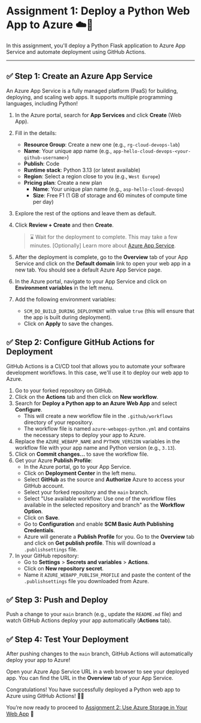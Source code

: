 # Assignment 1: Deploy a Python Web App to Azure ☁️🚀

In this assignment, you'll deploy a Python Flask application to Azure App Service and automate deployment using GitHub Actions.

---

## ✅ Step 1: Create an Azure App Service

An Azure App Service is a fully managed platform (PaaS) for building, deploying, and scaling web apps. It supports multiple programming languages, including Python!

1. In the Azure portal, search for **App Services** and click **Create** (Web App).
2. Fill in the details:
   - **Resource Group**: Create a new one (e.g., `rg-cloud-devops-lab`)
   - **Name**: Your unique app name (e.g., `app-hello-cloud-devops-<your-github-username>`)
   - **Publish**: Code
   - **Runtime stack**: Python 3.13 (or latest available)
   - **Region**: Select a region close to you (e.g., `West Europe`)
   - **Pricing plan**: Create a new plan
     - **Name**: Your unique plan name (e.g., `asp-hello-cloud-devops`)
     - **Size**: Free F1 (1 GB of storage and 60 minutes of compute time per day)
3. Explore the rest of the options and leave them as default.
4. Click **Review + Create** and then **Create**.

    > ⌛ Wait for the deployment to complete. This may take a few minutes.
    > [Optionally] Learn more about [Azure App Service](https://learn.microsoft.com/en-us/azure/app-service/overview).

5. After the deployment is complete, go to the **Overview** tab of your App Service and click on the **Default domain** link to open your web app in a new tab. You should see a default Azure App Service page.
6. In the Azure portal, navigate to your App Service and click on **Environment variables** in the left menu.
7. Add the following environment variables:
   - `SCM_DO_BUILD_DURING_DEPLOYMENT` with value `true` (this will ensure that the app is built during deployment).
   - Click on **Apply** to save the changes.

## ✅ Step 2: Configure GitHub Actions for Deployment

GitHub Actions is a CI/CD tool that allows you to automate your software development workflows. In this case, we'll use it to deploy our web app to Azure.

1. Go to your forked repository on GitHub.
2. Click on the **Actions** tab and then click on **New workflow**.
3. Search for **Deploy a Python app to an Azure Web App** and select **Configure**.
   - This will create a new workflow file in the `.github/workflows` directory of your repository.
   - The workflow file is named `azure-webapps-python.yml` and contains the necessary steps to deploy your app to Azure.
4. Replace the `AZURE_WEBAPP_NAME` and `PYTHON_VERSION` variables in the workflow file with your app name and Python version (e.g., `3.13`).
5. Click on **Commit changes...** to save the workflow file.
6. Get your Azure **Publish Profile**:
   - In the Azure portal, go to your App Service.
   - Click on **Deployment Center** in the left menu.
   - Select **GitHub** as the source and **Authorize** Azure to access your GitHub account.
   - Select your forked repository and the `main` branch.
   - Select "Use available workflow: Use one of the workflow files available in the selected repository and branch" as the **Workflow Option**.
   - Click on **Save**.
   - Go to **Configuration** and enable **SCM Basic Auth Publishing Credentials**.
   - Azure will generate a **Publish Profile** for you. Go to the **Overview** tab and click on **Get publish profile**. This will download a `.publishsettings` file.
7. In your GitHub repository:
   - Go to **Settings** > **Secrets and variables** > **Actions**.
   - Click on **New repository secret**.
   - Name it `AZURE_WEBAPP_PUBLISH_PROFILE` and paste the content of the `.publishsettings` file you downloaded from Azure.

## ✅ Step 3: Push and Deploy

Push a change to your `main` branch (e.g., update the `README.md` file) and watch GitHub Actions deploy your app automatically (**Actions** tab).

## ✅ Step 4: Test Your Deployment

After pushing changes to the `main` branch, GitHub Actions will automatically deploy your app to Azure!

Open your Azure App Service URL in a web browser to see your deployed app.
You can find the URL in the **Overview** tab of your App Service.

Congratulations! You have successfully deployed a Python web app to Azure using GitHub Actions! 🎉🎉

You’re now ready to proceed to [Assignment 2: Use Azure Storage in Your Web App](assignment-2-use-azure-storage.md) 🎯